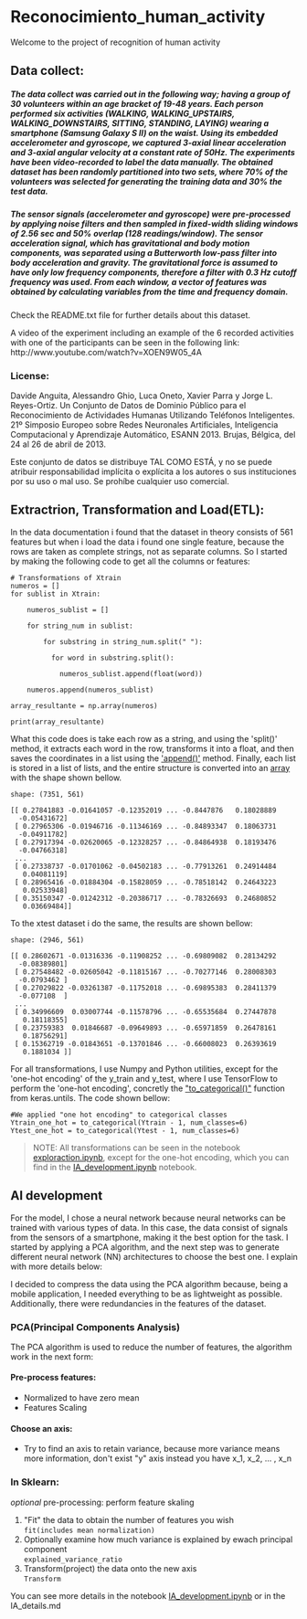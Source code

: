 # Reconocimiento_human_activity

Welcome to the project of recognition of human activity

## Data collect:

##### The data collect was carried out in the following way; having a group of 30 volunteers within an age bracket of 19-48 years. Each person performed six activities (WALKING, WALKING_UPSTAIRS, WALKING_DOWNSTAIRS, SITTING, STANDING, LAYING) wearing a smartphone (Samsung Galaxy S II) on the waist. Using its embedded accelerometer and gyroscope, we captured 3-axial linear acceleration and 3-axial angular velocity at a constant rate of 50Hz. The experiments have been video-recorded to label the data manually. The obtained dataset has been randomly partitioned into two sets, where 70% of the volunteers was selected for generating the training data and 30% the test data. 
##### The sensor signals (accelerometer and gyroscope) were pre-processed by applying noise filters and then sampled in fixed-width sliding windows of 2.56 sec and 50% overlap (128 readings/window). The sensor acceleration signal, which has gravitational and body motion components, was separated using a Butterworth low-pass filter into body acceleration and gravity. The gravitational force is assumed to have only low frequency components, therefore a filter with 0.3 Hz cutoff frequency was used. From each window, a vector of features was obtained by calculating variables from the time and frequency domain.

Check the README.txt file for further details about this dataset. 
<div>A video of the experiment including an example of the 6 recorded activities with one of the participants can be seen in the following link: http://www.youtube.com/watch?v=XOEN9W05_4A</div>

### License:

Davide Anguita, Alessandro Ghio, Luca Oneto, Xavier Parra y Jorge L. Reyes-Ortiz. Un Conjunto de Datos de Dominio Público para el Reconocimiento de Actividades Humanas Utilizando Teléfonos Inteligentes. 21º Simposio Europeo sobre Redes Neuronales Artificiales, Inteligencia Computacional y Aprendizaje Automático, ESANN 2013. Brujas, Bélgica, del 24 al 26 de abril de 2013.

Este conjunto de datos se distribuye TAL COMO ESTÁ, y no se puede atribuir responsabilidad implícita o explícita a los autores o sus instituciones por su uso o mal uso. Se prohíbe cualquier uso comercial.

## Extractrion, Transformation and Load(ETL):

In the data documentation i found that the dataset in theory consists of 561 features but when i load the data i found one single feature, because the rows are taken as complete strings, not as separate columns. So I started by making the following code to get all the columns or features:

```
# Transformations of Xtrain
numeros = []
for sublist in Xtrain:

    numeros_sublist = []

    for string_num in sublist:

        for substring in string_num.split(" "):

          for word in substring.split():

            numeros_sublist.append(float(word))

    numeros.append(numeros_sublist)

array_resultante = np.array(numeros)

print(array_resultante)
```

What this code does is take each row as a string, and using the 'split()' method, it extracts each word in the row, transforms it into a float, and then saves the coordinates in a list using the ['append()'](https://docs.python.org/3/tutorial/datastructures.html) method. Finally, each list is stored in a list of lists, and the entire structure is converted into an [array](https://numpy.org/doc/stable/reference/generated/numpy.array.html) with the shape shown bellow. 

```
shape: (7351, 561)

[[ 0.27841883 -0.01641057 -0.12352019 ... -0.8447876   0.18028889
  -0.05431672]
 [ 0.27965306 -0.01946716 -0.11346169 ... -0.84893347  0.18063731
  -0.04911782]
 [ 0.27917394 -0.02620065 -0.12328257 ... -0.84864938  0.18193476
  -0.04766318]
 ...
 [ 0.27338737 -0.01701062 -0.04502183 ... -0.77913261  0.24914484
   0.04081119]
 [ 0.28965416 -0.01884304 -0.15828059 ... -0.78518142  0.24643223
   0.02533948]
 [ 0.35150347 -0.01242312 -0.20386717 ... -0.78326693  0.24680852
   0.03669484]]
```
To the xtest dataset i do the same, the results are shown bellow:

```
shape: (2946, 561)

[[ 0.28602671 -0.01316336 -0.11908252 ... -0.69809082  0.28134292
  -0.08389801]
 [ 0.27548482 -0.02605042 -0.11815167 ... -0.70277146  0.28008303
  -0.0793462 ]
 [ 0.27029822 -0.03261387 -0.11752018 ... -0.69895383  0.28411379
  -0.077108  ]
 ...
 [ 0.34996609  0.03007744 -0.11578796 ... -0.65535684  0.27447878
   0.18118355]
 [ 0.23759383  0.01846687 -0.09649893 ... -0.65971859  0.26478161
   0.18756291]
 [ 0.15362719 -0.01843651 -0.13701846 ... -0.66008023  0.26393619
   0.1881034 ]]
```
For all transformations, I use Numpy and Python utilities, except for the 'one-hot encoding' of the y_train and y_test, where I use TensorFlow to perform the 'one-hot encoding', concretly the ["to_categorical()"](https://www.tensorflow.org/api_docs/python/tf/keras/utils/to_categorical) function from keras.untils. The code shown bellow:

```
#We applied "one hot encoding" to categorical classes
Ytrain_one_hot = to_categorical(Ytrain - 1, num_classes=6)
Ytest_one_hot = to_categorical(Ytest - 1, num_classes=6)
```

> NOTE: All transformations can be seen in the notebook [exploraction.ipynb](./exploraction.ipynb), except for the one-hot encoding, which you can find in the [IA_development.ipynb](./IA_development.ipynb) notebook.


## AI development

For the model, I chose a neural network because neural networks can be trained with various types of data. In this case, the data consist of signals from the sensors of a smartphone, making it the best option for the task. I started by applying a PCA algorithm, and the next step was to generate different neural network (NN) architectures to choose the best one. I explain with more details below:

<div>
  I decided to compress the data using the PCA algorithm because, being a mobile application, I needed everything to be as lightweight as possible. Additionally, there were redundancies in the features of the dataset.
</div>

### PCA(Principal Components Analysis)

The PCA algorithm is used to reduce the number of features, the algorithm work in the next form:

#### Pre-process features:

- Normalized to have zero mean
- Features Scaling

#### Choose an axis:

- Try to find an axis to retain variance, because more variance means more information, don't exist "y" axis instead you have x_1, x_2, ... , x_n

### In Sklearn:

*optional* pre-processing: perform feature skaling

1. "Fit" the data to obtain the number of features you wish<br>
`fit(includes mean normalization)`
2. Optionally examine how much variance is explained by ewach principal component<br>
`explained_variance_ratio`
3. Transform(project) the data onto the new axis<br>
`Transform`

You can see more details in the notebook [IA_development.ipynb](./IA_development.ipynb) or in the IA_details.md

